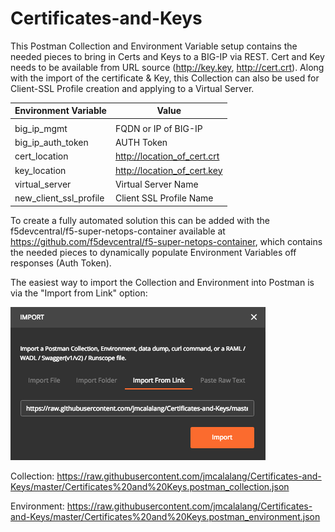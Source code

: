 # Certificates-and-Keys

This Postman Collection and Environment Variable setup contains the needed pieces to bring in Certs and Keys to a BIG-IP via REST. Cert and Key needs to be available from URL source (http://key.key, http://cert.crt). Along with the import of the certificate & Key, this Collection can also be used for Client-SSL Profile creation and applying to a Virtual Server.

| ﻿Environment Variable   | Value                       |
|------------------------|-----------------------------|
|                        |                             |
| big_ip_mgmt            | FQDN or IP of BIG-IP        |
| big_ip_auth_token      | AUTH Token                  |
| cert_location          | http://location_of_cert.crt |
| key_location           | http://location_of_cert.key |
| virtual_server         | Virtual Server Name         |
| new_client_ssl_profile | Client SSL Profile Name     |


To create a fully automated solution this can  be added with the f5devcentral/f5-super-netops-container available at https://github.com/f5devcentral/f5-super-netops-container, which contains the needed pieces to dynamically populate Environment Variables off responses (Auth Token).

The easiest way to import the Collection and Environment into Postman is via the "Import from Link" option:

![alt text](https://raw.githubusercontent.com/jmcalalang/Certificates-and-Keys/master/Images/Postman_Import.png "Postman Import")

Collection:
https://raw.githubusercontent.com/jmcalalang/Certificates-and-Keys/master/Certificates%20and%20Keys.postman_collection.json

Environment:
https://raw.githubusercontent.com/jmcalalang/Certificates-and-Keys/master/Certificates%20and%20Keys.postman_environment.json
